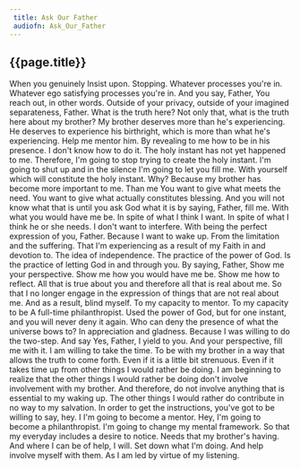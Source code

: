 ```yaml
---
 title: Ask Our Father
 audiofn: Ask_Our_Father
---
```


## {{page.title}}

When you genuinely Insist upon. Stopping. Whatever processes you're in.
Whatever ego satisfying processes you're in. And you say, Father, You
reach out, in other words. Outside of your privacy, outside of your
imagined separateness, Father. What is the truth here? Not only that,
what is the truth here about my brother? My brother deserves more than
he's experiencing. He deserves to experience his birthright, which is
more than what he's experiencing. Help me mentor him. By revealing to me
how to be in his presence. I don't know how to do it. The holy instant
has not yet happened to me. Therefore, I'm going to stop trying to
create the holy instant. I'm going to shut up and in the silence I'm
going to let you fill me. With yourself which will constitute the holy
instant. Why? Because my brother has become more important to me. Than
me You want to give what meets the need. You want to give what actually
constitutes blessing. And you will not know what that is until you ask
God what it is by saying, Father, fill me. With what you would have me
be. In spite of what I think I want. In spite of what I think he or she
needs. I don't want to interfere. With being the perfect expression of
you, Father. Because I want to wake up. From the limitation and the
suffering. That I'm experiencing as a result of my Faith in and devotion
to. The idea of independence. The practice of the power of God. Is the
practice of letting God in and through you. By saying, Father, Show me
your perspective. Show me how you would have me be. Show me how to
reflect. All that is true about you and therefore all that is real about
me. So that I no longer engage in the expression of things that are not
real about me. And as a result, blind myself. To my capacity to mentor.
To my capacity to be A full-time philanthropist. Used the power of God,
but for one instant, and you will never deny it again. Who can deny the
presence of what the universe bows to? In appreciation and gladness.
Because I was willing to do the two-step. And say Yes, Father, I yield
to you. And your perspective, fill me with it. I am willing to take the
time. To be with my brother in a way that allows the truth to come
forth. Even if it is a little bit strenuous. Even if it takes time up
from other things I would rather be doing. I am beginning to realize
that the other things I would rather be doing don't involve involvement
with my brother. And therefore, do not involve anything that is
essential to my waking up. The other things I would rather do contribute
in no way to my salvation. In order to get the instructions, you've got
to be willing to say, hey. I I'm going to become a mentor. Hey, I'm
going to become a philanthropist. I'm going to change my mental
framework. So that my everyday includes a desire to notice. Needs that
my brother's having. And where I can be of help, I will. Set down what
I'm doing. And help involve myself with them. As I am led by virtue of
my listening.

